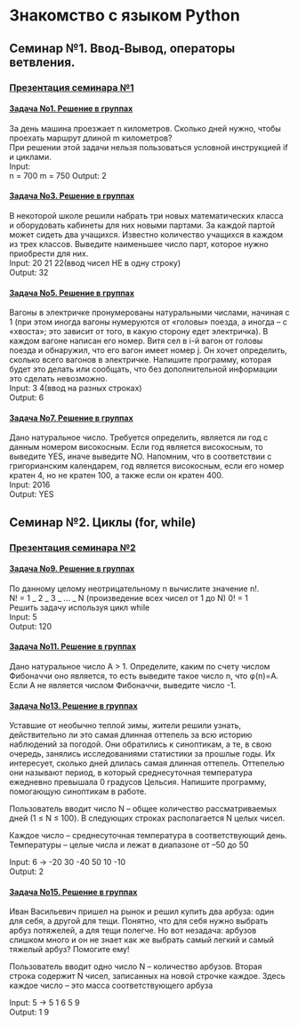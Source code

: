 # Знакомство с языком Python

## Семинар №1. Ввод-Вывод, операторы ветвления.

### [Презентация семинара №1](https://gbcdn.mrgcdn.ru/uploads/asset/4930953/attachment/d82b5c9437fe83c67401681b4ab00c6c.pdf)

#### [Задача No1. Решение в группах](https://github.com/asmuz/GB_Python_Start/blob/main/seminars/s01-01.py)

За день машина проезжает n километров. Сколько дней нужно, чтобы проехать маршрут длиной m километров?  
При решении этой задачи нельзя пользоваться условной инструкцией if и циклами.  
Input:  
n = 700 m = 750 Output: 2

#### [Задача No3. Решение в группах](https://github.com/asmuz/GB_Python_Start/blob/main/seminars/s01-03.py)

В некоторой школе решили набрать три новых математических класса и оборудовать кабинеты для
них новыми партами. За каждой партой может сидеть два учащихся. Известно количество учащихся в
каждом из трех классов. Выведите наименьшее число парт, которое нужно приобрести для них.  
Input: 20 21 22(ввод чисел НЕ в одну строку)  
Output: 32

#### [Задача No5. Решение в группах](https://github.com/asmuz/GB_Python_Start/blob/main/seminars/s01-05.py)

Вагоны в электричке пронумерованы натуральными числами, начиная с 1 (при этом иногда вагоны
нумеруются от «головы» поезда, а иногда – с «хвоста»; это зависит от того, в какую сторону едет
электричка). В каждом вагоне написан его номер. Витя сел в i-й вагон от головы поезда и обнаружил,
что его вагон имеет номер j. Он хочет определить, сколько всего вагонов в электричке. Напишите
программу, которая будет это делать или сообщать, что без дополнительной информации это сделать
невозможно.  
Input: 3 4(ввод на разных строках)  
Output: 6

#### [Задача No7. Решение в группах](https://github.com/asmuz/GB_Python_Start/blob/main/seminars/s01-07.py)

Дано натуральное число. Требуется определить, является ли год с данным номером високосным. Если
год является високосным, то выведите YES, иначе выведите NO. Напомним, что в соответствии с
григорианским календарем, год является високосным, если его номер кратен 4, но не кратен
100, а также если он кратен 400.  
Input: 2016  
Output: YES

## Семинар №2. Циклы (for, while)

### [Презентация семинара №2](https://gbcdn.mrgcdn.ru/uploads/asset/4930992/attachment/4031c5d21a9bd876a43d8e448cfc490b.pdf)

#### [Задача No9. Решение в группах](https://github.com/asmuz/GB_Python_Start/blob/main/seminars/s02-09.py)

По данному целому неотрицательному n вычислите значение n!.  
N! = 1 _ 2 _ 3 _ ... _ N (произведение всех чисел от 1 до N) 0! = 1  
Решить задачу используя цикл while  
Input: 5  
Output: 120

#### [Задача No11. Решение в группах](https://github.com/asmuz/GB_Python_Start/blob/main/seminars/s02-11.py)

Дано натуральное число A > 1. Определите, каким по счету числом Фибоначчи
оно является, то есть выведите такое число n, что φ(n)=A. Если А не является
числом Фибоначчи, выведите число -1.

#### [Задача No13. Решение в группах](https://github.com/asmuz/GB_Python_Start/blob/main/seminars/s02-13.py)

Уставшие от необычно теплой зимы, жители решили узнать, действительно ли это самая длинная оттепель за всю историю
наблюдений за погодой. Они обратились к синоптикам, а те, в свою очередь, занялись исследованиями статистики за
прошлые годы. Их интересует, сколько дней длилась самая длинная оттепель. Оттепелью они называют период, в
который среднесуточная температура ежедневно превышала 0 градусов Цельсия. Напишите программу, помогающую
синоптикам в работе.

Пользователь вводит число N – общее количество рассматриваемых дней (1 ≤ N ≤ 100). В следующих строках
располагается N целых чисел.

Каждое число – среднесуточная температура в соответствующий день. Температуры – целые числа и лежат в
диапазоне от –50 до 50

Input: 6 -> -20 30 -40 50 10 -10  
Output: 2

#### [Задача No15. Решение в группах](https://github.com/asmuz/GB_Python_Start/blob/main/seminars/s02-15.py)

Иван Васильевич пришел на рынок и решил купить два арбуза: один для себя, а другой для тещи.
Понятно, что для себя нужно выбрать арбуз потяжелей, а для тещи полегче. Но вот незадача:
арбузов слишком много и он не знает как же выбрать самый легкий и самый тяжелый арбуз? Помогите ему!

Пользователь вводит одно число N – количество арбузов. Вторая строка содержит N чисел,
записанных на новой строчке каждое. Здесь каждое число – это масса соответствующего арбуза

Input: 5 -> 5 1 6 5 9  
Output: 1 9

